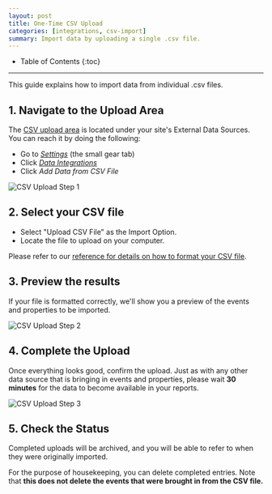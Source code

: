 ```yaml
---
layout: post
title: One-Time CSV Upload
categories: [integrations, csv-import]
summary: Import data by uploading a single .csv file.
---
```

* Table of Contents
{:toc}
* * *

This guide explains how to import data from individual .csv files.

## 1. Navigate to the Upload Area

The [CSV upload area][csv-new] is located under your site's External Data Sources. You can reach it by doing the following:

* Go to [*Settings*][1] (the small gear tab)
* Click [*Data Integrations*][2]
* Click *Add Data from CSV File*

![CSV Upload Step 1][screenshot-1]

## 2. Select your CSV file

* Select "Upload CSV File" as the Import Option.
* Locate the file to upload on your computer.

Please refer to our [reference for details on how to format your CSV file][file-format].

## 3. Preview the results

If your file is formatted correctly, we'll show you a preview of the events and properties to be imported.

![CSV Upload Step 2][screenshot-2]

## 4. Complete the Upload

Once everything looks good, confirm the upload. Just as with any other data source that is bringing in events and properties, please wait **30 minutes** for the data to become available in your reports.

![CSV Upload Step 3][screenshot-3]

## 5. Check the Status

Completed uploads will be archived, and you will be able to refer to when they were originally imported.

For the purpose of housekeeping, you can delete completed entries. Note that **this does not delete the events that were brought in from the CSV file.**

[1]: https://app.kissmetrics.com/settings
[2]: https://www.kissmetric.com/external_data
[csv-new]: https://app.kissmetrics.com/external_data/csv.new
[file-format]: /integrations/csv-import

[screenshot-1]: https://s3.amazonaws.com/kissmetrics-support-files/assets/integrations/csv-import/csv-up-1.png
[screenshot-2]: https://s3.amazonaws.com/kissmetrics-support-files/assets/integrations/csv-import/csv-up-2.png
[screenshot-3]: https://s3.amazonaws.com/kissmetrics-support-files/assets/integrations/csv-import/csv-up-3.png
